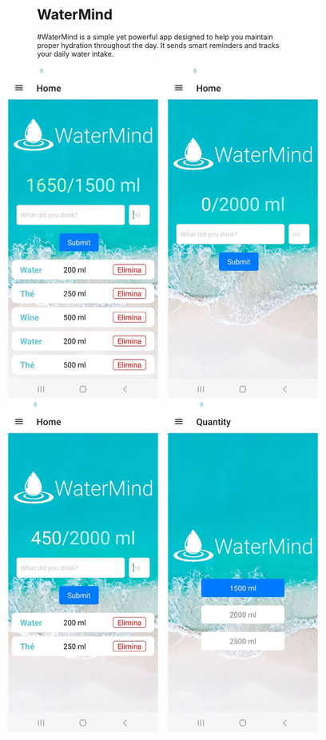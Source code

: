 # WaterMind
#WaterMind is a simple yet powerful app designed to help you maintain proper hydration throughout the day. It sends smart reminders and tracks your daily water intake.

<div style="display: flex; justify-content: center; align-items: center; gap: 20px;">
    <img src="images/images1.jpg" alt="Images1" width="300">
    <img src="images/images2.jpg" alt="Images2" width="300">
</div>

<div style="display: flex; justify-content: center; align-items: center; gap: 20px;">
    <img src="images/images3.jpg" alt="Images3" width="300">
    <img src="images/images4.jpg" alt="Images4" width="300">
</div>
